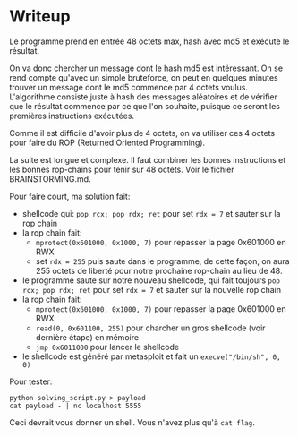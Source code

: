 # Writeup

Le programme prend en entrée 48 octets max, hash avec md5 et exécute le résultat.

On va donc chercher un message dont le hash md5 est intéressant. On se rend
compte qu'avec un simple bruteforce, on peut en quelques minutes trouver un
message dont le md5 commence par 4 octets voulus. L'algorithme consiste juste
à hash des messages aléatoires et de vérifier que le résultat commence par ce
que l'on souhaite, puisque ce seront les premières instructions exécutées.

Comme il est difficile d'avoir plus de 4 octets, on va utiliser ces 4 octets
pour faire du ROP (Returned Oriented Programming).

La suite est longue et complexe. Il faut combiner les bonnes instructions et les
bonnes rop-chains pour tenir sur 48 octets. Voir le fichier BRAINSTORMING.md.

Pour faire court, ma solution fait:
* shellcode qui: `pop rcx; pop rdx; ret` pour set `rdx = 7` et sauter sur la rop chain
* la rop chain fait:
  - `mprotect(0x601000, 0x1000, 7)` pour repasser la page 0x601000 en RWX
  - set `rdx = 255` puis saute dans le programme, de cette façon, on aura
    255 octets de liberté pour notre prochaine rop-chain au lieu de 48.
* le programme saute sur notre nouveau shellcode, qui fait toujours
  `pop rcx; pop rdx; ret` pour set `rdx = 7` et sauter sur la nouvelle rop chain
* la rop chain fait:
  - `mprotect(0x601000, 0x1000, 7)` pour repasser la page 0x601000 en RWX
  - `read(0, 0x601100, 255)` pour charcher un gros shellcode (voir dernière
     étape) en mémoire
  - `jmp 0x6011000` pour lancer le shellcode
* le shellcode est généré par metasploit et fait un `execve("/bin/sh", 0, 0)`

Pour tester:
```
python solving_script.py > payload
cat payload - | nc localhost 5555
```
Ceci devrait vous donner un shell. Vous n'avez plus qu'à `cat flag`.
